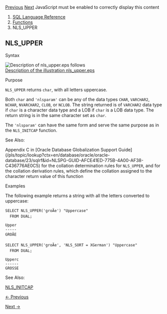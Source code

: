 [Previous](NLS_LOWER.md) [Next](NLSSORT.md) JavaScript must be enabled to
correctly display this content

  1. [SQL Language Reference ](index.md)
  2. [Functions](Functions.md)
  3. NLS_UPPER 

## NLS_UPPER

Syntax

![Description of nls_upper.eps
follows](https://docs.oracle.com/en/database/oracle/oracle-database/23/sqlrf/img/nls_upper.gif)  
[Description of the illustration nls_upper.eps](img_text/nls_upper.md)

Purpose

`NLS_UPPER` returns `char`, with all letters uppercase.

Both `char` and `'nlsparam'` can be any of the data types `CHAR`, `VARCHAR2`,
`NCHAR`, `NVARCHAR2`, `CLOB`, or `NCLOB`. The string returned is of `VARCHAR2`
data type if `char` is a character data type and a LOB if `char` is a LOB data
type. The return string is in the same character set as `char`.

The `'nlsparam'` can have the same form and serve the same purpose as in the
`NLS_INITCAP` function.

See Also:

Appendix C in [Oracle Database Globalization Support
Guide](/pls/topic/lookup?ctx=en/database/oracle/oracle-
database/23/sqlrf&id=NLSPG-GUID-AFCE41ED-775B-4A00-AF38-C436776AE0C5) for the
collation determination rules for `NLS_UPPER`, and for the collation
derivation rules, which define the collation assigned to the character return
value of this function

Examples

The following example returns a string with all the letters converted to
uppercase:

    
    
    SELECT NLS_UPPER('groÃe') "Uppercase"
      FROM DUAL;
    
    Upper
    -----
    GROÃE
    
    SELECT NLS_UPPER('groÃe', 'NLS_SORT = XGerman') "Uppercase" 
      FROM DUAL;
    
    Upperc
    ------
    GROSSE

See Also:

[NLS_INITCAP](NLS_INITCAP.md#GUID-42C1581B-B5AA-4D4C-A489-BC5B38A754FD)


[← Previous](NLS_LOWER.md)

[Next →](NLSSORT.md)
